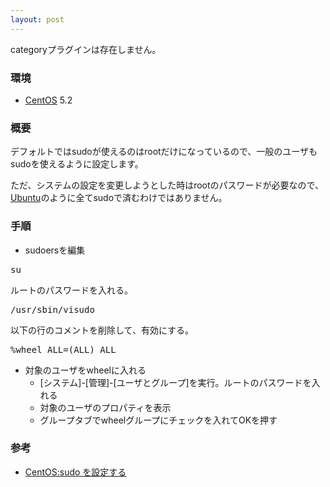 ```yaml
---
layout: post
---
```

<p><span class="error">categoryプラグインは存在しません。</span></p>
<h3>環境</h3>
<ul>
<li><a href="http://www.centos.org/">CentOS</a> 5.2</li>
</ul>
<h3>概要</h3>
<p>デフォルトではsudoが使えるのはrootだけになっているので、一般のユーザもsudoを使えるように設定します。</p>
<p>ただ、システムの設定を変更しようとした時はrootのパスワードが必要なので、<a href="http://www.ubuntu.com/">Ubuntu</a>のように全てsudoで済むわけではありません。</p>
<h3>手順</h3>
<ul>
<li>sudoersを編集</li>
</ul>
<pre>su
</pre>
<p>ルートのパスワードを入れる。</p>
<pre>/usr/sbin/visudo
</pre>
<p>以下の行のコメントを削除して、有効にする。</p>
<pre>%wheel ALL=(ALL) ALL
</pre>
<ul>
<li>対象のユーザをwheelに入れる<ul>
<li>[システム]-[管理]-[ユーザとグループ]を実行。ルートのパスワードを入れる</li>
<li>対象のユーザのプロパティを表示</li>
<li>グループタブでwheelグループにチェックを入れてOKを押す</li>
</ul>
</ul>
<h3>参考</h3>
<ul>
<li><a href="http://d.hatena.ne.jp/a__z/20071011">CentOS:sudo を設定する</a></li>
</ul>
